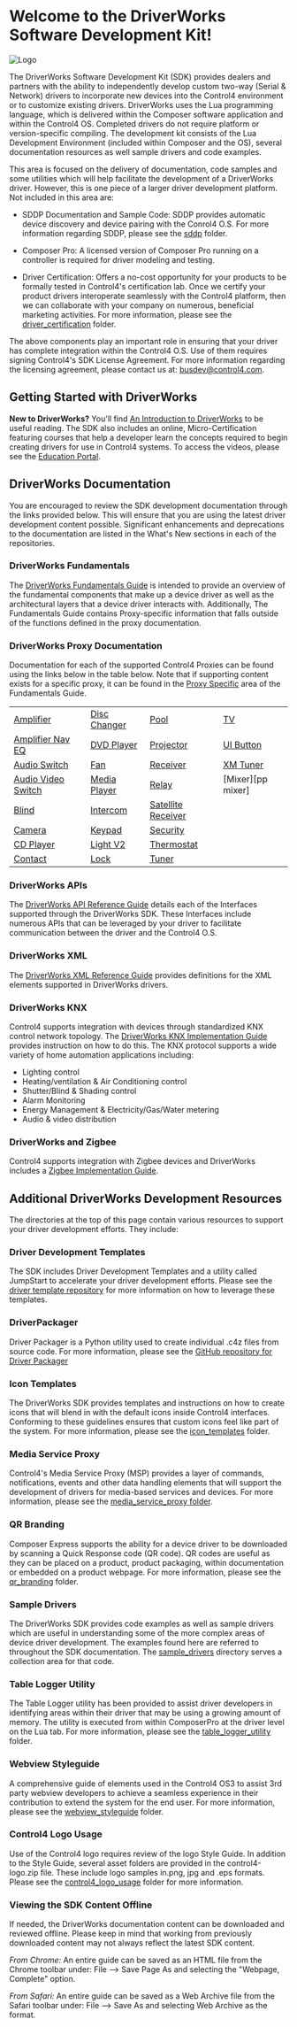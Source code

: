 
# **Welcome to the DriverWorks Software Development Kit!**

![Logo][logo]

The DriverWorks Software Development Kit (SDK) provides dealers and partners with the ability to independently develop custom two-way (Serial & Network) drivers to incorporate new devices into the Control4 environment or to customize existing drivers. DriverWorks uses the Lua programming language, which is delivered within the Composer software application and within the Control4 OS. Completed drivers do not require platform or version-specific compiling. The development kit consists of the Lua Development Environment (included within Composer and the OS), several documentation resources as well sample drivers and code examples.

This area is focused on the delivery of documentation, code samples and some utilities which will help facilitate the development of a DriverWorks driver. However, this is one piece of a larger driver development platform. Not included in this area are:

- SDDP Documentation and Sample Code: SDDP provides automatic device discovery and device pairing with the Conrol4 O.S. For more information regarding SDDP, please see the [sddp][sddp] folder.

- Composer Pro: A licensed version of Composer Pro running on a controller is required for driver modeling and testing.

- Driver Certification: Offers a no-cost opportunity for your products to be formally tested in Control4's certification lab. Once we certify your product drivers interoperate seamlessly with the Control4 platform, then we can collaborate with your company on numerous, beneficial marketing activities. For more information, please see the [driver_certification][driver_certification] folder.

The above components play an important role in ensuring that your driver has complete integration within the Control4 O.S. Use of them requires signing Control4's SDK License Agreement. For more information regarding the licensing agreement, please contact us at: <busdev@control4.com>.

## Getting Started with DriverWorks

**New to DriverWorks?** You'll find [An Introduction to DriverWorks][intro] to be useful reading. The SDK also includes an online, Micro-Certification featuring courses that help a developer learn the concepts required to begin creating drivers for use in Control4 systems. To access the videos, please see the [Education Portal][education].

## DriverWorks Documentation

You are encouraged to review the SDK development documentation through the links provided below. This will ensure that you are using the latest driver development content possible. Significant enhancements and deprecations to the documentation are listed in the What's New sections in each of the repositories.

### DriverWorks Fundamentals

The [DriverWorks Fundamentals Guide][fundamentals] is intended to provide an overview of the fundamental components that make up a device driver as well as the architectural layers that a device driver interacts with. Additionally, The Fundamentals Guide contains Proxy-specific information that falls outside of the functions defined in the proxy documentation.

### DriverWorks Proxy Documentation

Documentation for each of the supported Control4 Proxies can be found using the links below in the table below. Note that if supporting content exists for a specific proxy, it can be found in the [Proxy Specific][fundamentals_proxy_specific] area of the Fundamentals Guide.

|  |   |  |  |
| --- | --- | --- | --- |
| [Amplifier][pp_amplifier] | [Disc Changer][pp_disc]  | [Pool][pp_pool] |  [TV][pp_tv] |
| [Amplifier Nav EQ][pp_amplifier-nav-eq] | [DVD Player][pp_dvd]  | [Projector][pp_projector]| [UI Button][pp_uibutton] |
| [Audio Switch][pp_audioswitch] | [Fan][pp_fan] | [Receiver][pp_receiver] | [XM Tuner][pp_xm]|
| [Audio Video Switch][pp_avswitch]  | [Media Player][pp_mediaplayer]| [Relay][pp_relay] |[Mixer][pp mixer] |
| [Blind][pp_blind] | [Intercom][pp_intercom] | [Satellite Receiver][pp_satellite] | |
| [Camera][pp_camera] | [Keypad][pp_keypad]  | [Security][pp_security]  | |
| [CD Player][pp_cd] | [Light V2][pp_lightv2]  | [Thermostat][pp_tstat] | |
| [Contact][pp_contact] | [Lock][pp_lock] | [Tuner][pp_tuner] | |

### DriverWorks APIs

The [DriverWorks API Reference Guide][api] details each of the Interfaces supported through the DriverWorks SDK. These Interfaces include numerous APIs that can be leveraged by your driver to facilitate communication between the driver and the Control4 O.S.

### DriverWorks XML

The [DriverWorks XML Reference Guide][xml] provides definitions for the XML elements supported in DriverWorks drivers.

### DriverWorks KNX

Control4 supports integration with devices through standardized KNX control network topology. The [DriverWorks KNX Implementation Guide][knx] provides instruction on how to do this. The KNX protocol supports a wide variety of home automation applications including:

- Lighting control
- Heating/ventilation & Air Conditioning control
- Shutter/Blind & Shading control
- Alarm Monitoring
- Energy Management & Electricity/Gas/Water metering
- Audio & video distribution

### DriverWorks and Zigbee

Control4 supports integration with Zigbee devices and DriverWorks includes a [Zigbee Implementation Guide][zigbee].

## Additional DriverWorks Development Resources

The directories at the top of this page contain various resources to support your driver development efforts. They include:

### Driver Development Templates

The SDK includes Driver Development Templates and a utility called JumpStart to accelerate your driver development efforts. Please see the [driver template repository][templates] for more information on how to leverage these templates.

### DriverPackager

Driver Packager is a Python utility used to create individual .c4z files from source code. For more information, please see the [GitHub repository for Driver Packager](https://github.com/snap-one/drivers-driverpackager)

### Icon Templates

The DriverWorks SDK provides templates and instructions on how to create icons that will blend in with the default icons inside Control4 interfaces. Conforming to these guidelines ensures that custom icons feel like part of the system. For more information, please see the [icon_templates][icon_templates] folder.

### Media Service Proxy

Control4's Media Service Proxy (MSP) provides a layer of commands, notifications, events and other data handling elements that will support the development of drivers for media-based services and devices. For more information, please see the [media_service_proxy folder][msp].

### QR Branding

Composer Express supports the ability for a device driver to be downloaded by scanning a Quick Response code (QR code). QR codes are useful as they can be placed on a product, product packaging, within documentation or embedded on a product webpage. For more information, please see the [qr_branding][qr_branding] folder.

### Sample Drivers

The DriverWorks SDK provides code examples as well as sample drivers which are useful in understanding some of the more complex areas of device driver development. The examples found here are referred to throughout the SDK documentation. The [sample_drivers][sample_drivers] directory serves a collection area for that code.

### Table Logger Utility

The Table Logger utility has been provided to assist driver developers in identifying areas within their driver that may be using a growing amount of memory. The utility is executed from within ComposerPro at the driver level on the Lua tab. For more information, please see the [table_logger_utility][table_logger] folder.

### Webview Styleguide

A comprehensive guide of elements used in the Control4 OS3 to assist 3rd party webview developers to achieve a seamless experience in their contribution to extend the system for the end user. For more information, please see the [webview_styleguide][webview_styleguide] folder.

### Control4 Logo Usage

Use of the Control4 logo requires review of the logo Style Guide. In addition to the Style Guide, several asset folders are provided in the control4-logo.zip file. These include logo samples in.png, jpg and .eps formats. Please see the [control4_logo_usage][logo_usage] folder for more information.

### Viewing the SDK Content Offline

If needed, the DriverWorks documentation content can be downloaded and reviewed offline. Please keep in mind that working from previously downloaded content may not always reflect the latest SDK content.

_From Chrome:_ An entire guide can be saved as an HTML file from the Chrome toolbar under: File --> Save Page As and selecting the "Webpage, Complete" option.

_From Safari:_ An entire guide can be saved as a Web Archive file from the Safari toolbar under: File --> Save As and selecting Web Archive as the format.

[intro]: https://snap-one.github.io/docs-driverworks-introduction
[fundamentals]: https://snap-one.github.io/docs-driverworks-fundamentals/
[api]: https://snap-one.github.io/docs-driverworks-api
[knx]:  https://snap-one.github.io/docs-driverworks-knx
[logo]: https://github.com/snap-one/docs-driverworks/blob/media/images/logo.png?raw=true
[icon_templates]: https://github.com/snap-one/docs-driverworks/tree/master/icon_templates
[templates]: https://github.com/snap-one/drivers-template-code-public
[msp]: https://github.com/snap-one/docs-driverworks/tree/master/media_service_proxy
[qr_branding]: https://github.com/snap-one/docs-driverworks/tree/master/qr_branding
[sample_drivers]: https://github.com/snap-one/docs-driverworks/tree/master/sample_drivers
[table_logger]: https://github.com/snap-one/docs-driverworks/tree/master/table_logger_utility
[sddp]: https://github.com/snap-one/docs-driverworks/tree/master/sddp
[driver_certification]: https://github.com/snap-one/docs-driverworks/tree/master/driver_certification
[logo_usage]: https://github.com/snap-one/docs-driverworks/tree/master/control4_logo_usage
[zigbee]: https://snap-one.github.io/docs-zigbee
[webview_styleguide]: https://github.com/snap-one/docs-driverworks/tree/master/webview%20styleguide%20
[education]: https://education.control4.com/enrollments/172695720/details
[pp_amplifier]: https://snap-one.github.io/docs-driverworks-proxyprotocol-amplifier
[pp_amplifier-nav-eq]: https://github.com/snap-one/docs-driverworks-proxyprotocol-amplifier-nav-eq
[pp_audioswitch]: https://snap-one.github.io/docs-driverworks-proxyprotocol-audioswitch
[pp_avswitch]: https://snap-one.github.io/docs-driverworks-proxyprotocol-avswitch
[pp_blind]: https://snap-one.github.io/docs-driverworks-proxyprotocol-blind
[pp_camera]: https://snap-one.github.io/docs-driverworks-proxyprotocol-camera
[pp_cd]: https://snap-one.github.io/docs-driverworks-proxyprotocol-cd
[pp_fan]: https://snap-one.github.io/docs-driverworks-proxyprotocol-fan
[pp_contact]: https://snap-one.github.io/docs-driverworks-proxyprotocol-contact
[pp_disc]: https://snap-one.github.io/docs-driverworks-proxyprotocol-disc
[pp_dvd]: https://snap-one.github.io/docs-driverworks-proxyprotocol-dvd
[pp_mediaplayer]: https://snap-one.github.io/docs-driverworks-proxyprotocol-mediaplayer
[pp_mixer]: https://snap-one.github.io/docs-driverworks-proxyprotocol-mixer
[pp_intercom]: https://snap-one.github.io/docs-driverworks-proxyprotocol-intercom
[pp_keypad]: https://snap-one.github.io/docs-driverworks-proxyprotocol-keypad
[pp_lightv2]: https://snap-one.github.io/docs-driverworks-proxyprotocol-lightv2
[pp_lock]: https://snap-one.github.io/docs-driverworks-proxyprotocol-lock
[pp_pool]: https://snap-one.github.io/docs-driverworks-proxyprotocol-pool
[pp_projector]: https://snap-one.github.io/docs-driverworks-proxyprotocol-projector
[pp_receiver]: https://snap-one.github.io/docs-driverworks-proxyprotocol-receiver
[pp_relay]: https://snap-one.github.io/docs-driverworks-proxyprotocol-relay
[pp_satellite]: https://snap-one.github.io/docs-driverworks-proxyprotocol-satellite
[pp_security]: https://snap-one.github.io/docs-driverworks-proxyprotocol-security
[pp_tstat]: https://snap-one.github.io/docs-driverworks-proxyprotocol-tstat
[pp_tuner]: https://snap-one.github.io/docs-driverworks-proxyprotocol-tuner
[pp_tv]: https://snap-one.github.io/docs-driverworks-proxyprotocol-tv
[pp_uibutton]: https://snap-one.github.io/docs-driverworks-proxyprotocol-uibutton
[pp_xm]: https://snap-one.github.io/docs-driverworks-proxyprotocol-xm
[fundamentals_proxy_specific]: https://snap-one.github.io/docs-driverworks-fundamentals/#proxy-specific-information
[xml]: https://snap-one.github.io/docs-driverworks-xml/#beta-xml-documentation
